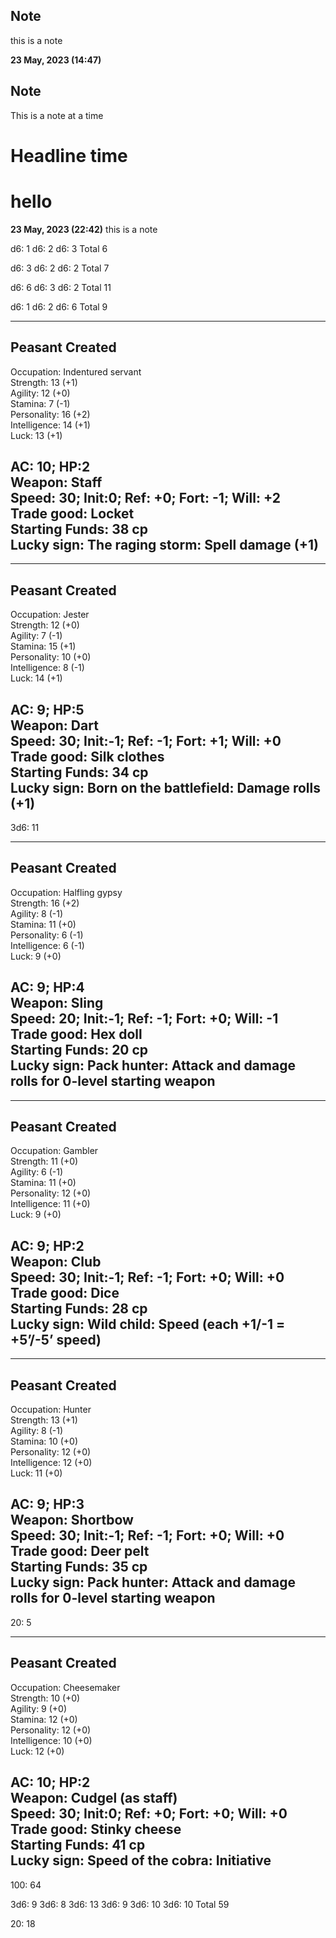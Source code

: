 
## Note
this is a note   

**23 May, 2023 (14:47)**
## Note
This is a note at a time   

# Headline time

# hello

**23 May, 2023 (22:42)**
this is a note   

d6:	1
d6:	2
d6:	3
Total	6

d6:	3
d6:	2
d6:	2
Total	7

d6:	6
d6:	3
d6:	2
Total	11

d6:	1
d6:	2
d6:	6
Total	9


---
## Peasant Created
Occupation: Indentured servant   
Strength: 13 (+1)   
Agility: 12 (+0)   
Stamina: 7 (-1)   
Personality: 16 (+2)   
Intelligence: 14 (+1)   
Luck: 13 (+1)   
   
AC: 10; HP:2   
Weapon: Staff   
Speed: 30; Init:0; Ref: +0; Fort: -1; Will: +2   
Trade good: Locket   
Starting Funds: 38 cp   
Lucky sign: The raging storm: Spell damage (+1)   
---


---
## Peasant Created
Occupation: Jester   
Strength: 12 (+0)   
Agility: 7 (-1)   
Stamina: 15 (+1)   
Personality: 10 (+0)   
Intelligence: 8 (-1)   
Luck: 14 (+1)   
   
AC: 9; HP:5   
Weapon: Dart   
Speed: 30; Init:-1; Ref: -1; Fort: +1; Will: +0   
Trade good: Silk clothes   
Starting Funds: 34 cp   
Lucky sign: Born on the battlefield: Damage rolls (+1)   
---

3d6:	11


---
## Peasant Created
Occupation: Halfling gypsy   
Strength: 16 (+2)   
Agility: 8 (-1)   
Stamina: 11 (+0)   
Personality: 6 (-1)   
Intelligence: 6 (-1)   
Luck: 9 (+0)   
   
AC: 9; HP:4   
Weapon: Sling   
Speed: 20; Init:-1; Ref: -1; Fort: +0; Will: -1   
Trade good: Hex doll   
Starting Funds: 20 cp   
Lucky sign: Pack hunter: Attack and damage rolls for 0-level starting weapon   
---


---
## Peasant Created
Occupation: Gambler   
Strength: 11 (+0)   
Agility: 6 (-1)   
Stamina: 11 (+0)   
Personality: 12 (+0)   
Intelligence: 11 (+0)   
Luck: 9 (+0)   
   
AC: 9; HP:2   
Weapon: Club   
Speed: 30; Init:-1; Ref: -1; Fort: +0; Will: +0   
Trade good: Dice   
Starting Funds: 28 cp   
Lucky sign: Wild child: Speed (each +1/-1 = +5’/-5’ speed)   
---


---
## Peasant Created
Occupation: Hunter   
Strength: 13 (+1)   
Agility: 8 (-1)   
Stamina: 10 (+0)   
Personality: 12 (+0)   
Intelligence: 12 (+0)   
Luck: 11 (+0)   
   
AC: 9; HP:3   
Weapon: Shortbow   
Speed: 30; Init:-1; Ref: -1; Fort: +0; Will: +0   
Trade good: Deer pelt   
Starting Funds: 35 cp   
Lucky sign: Pack hunter: Attack and damage rolls for 0-level starting weapon   
---

20:	5


---
## Peasant Created
Occupation: Cheesemaker   
Strength: 10 (+0)   
Agility: 9 (+0)   
Stamina: 12 (+0)   
Personality: 12 (+0)   
Intelligence: 10 (+0)   
Luck: 12 (+0)   
   
AC: 10; HP:2   
Weapon: Cudgel (as staff)   
Speed: 30; Init:0; Ref: +0; Fort: +0; Will: +0   
Trade good: Stinky cheese   
Starting Funds: 41 cp   
Lucky sign: Speed of the cobra: Initiative   
---

100:	64

3d6:	9
3d6:	8
3d6:	13
3d6:	9
3d6:	10
3d6:	10
Total	59

20:	18
